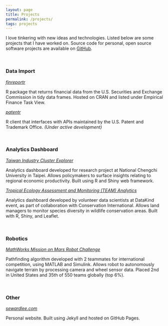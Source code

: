```yaml
---
layout: page
title: Projects
permalink: /projects/
tags: projects
---
```


I love tinkering with new ideas and technologies. Listed below are some projects that I have worked on. Source code for personal, open source software projects are available on [GitHub](https://github.com/sewardlee337).

&nbsp;

### Data Import

[_finreportr_](https://cran.r-project.org/package=finreportr)

  R package that returns financial data from the U.S. Securities and Exchange Commission in tidy data frames. Hosted on CRAN and listed under Empirical Finance Task View.

[_patentr_](https://github.com/sewardlee337/patentr) 

  R client that interfaces with APIs maintained by the U.S. Patent and Trademark Office. _(Under active development)_   

&nbsp;

### Analytics Dashboard

[_Taiwan Industry Cluster Explorer_](http://140.119.55.171:3838/andy/ClusterMapping/)

  Analytics dashboard developed for research project at National Chengchi University in Taipei. Allows policymakers to surface insights relating to regional economic productivity. Built using R and Shiny web framework.

[_Tropical Ecology Assessment and Monitoring (TEAM) Analytics_](http://www.datakind.org/blog/datakind-san-franciscos-third-datadive)

  Analytics dashboard developed by volunteer data scientists at DataKind event, as part of collaboration with Conservation International. Allows land managers to monitor species diversity in wildlife conservation areas. Built with R, Shiny, and Leaflet.

&nbsp;

### Robotics

[_MathWorks Mission on Mars Robot Challenge_](https://www.mathworks.com/academia/student-challenge/mission-on-mars.html) 

  Pathfinding algorithm developed with 2 teammates for international competition, using MATLAB and Simulink. Allows robot to autonomously navigate terrain by processing camera and wheel sensor data. Placed 2nd in United States and 35th of 550 teams globally (top 6%).

&nbsp;

### Other

[_sewardlee.com_](http://www.sewardlee.com)
  
  Personal website. Built using Jekyll and hosted on GitHub Pages.

&nbsp;
